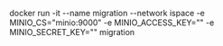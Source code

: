 docker run -it --name migration --network ispace -e MINIO_CS="minio:9000" -e MINIO_ACCESS_KEY="" -e MINIO_SECRET_KEY="" migration